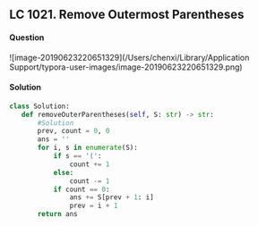 ## LC 1021. Remove Outermost Parentheses

#### Question

![image-20190623220651329](/Users/chenxi/Library/Application Support/typora-user-images/image-20190623220651329.png)



#### Solution

 ```python
class Solution:
    def removeOuterParentheses(self, S: str) -> str:
        #Solution
        prev, count = 0, 0
        ans = ''
        for i, s in enumerate(S):
            if s == '(':
                count += 1
            else:
                count -= 1
            if count == 0:
                ans += S[prev + 1: i]
                prev = i + 1
        return ans
 ```

